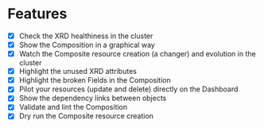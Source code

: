 # Features

- [x] Check the XRD healthiness in the cluster
- [x] Show the Composition in a graphical way
- [x] Watch the Composite resource creation (a changer) and evolution in the cluster
- [x] Highlight the unused XRD attributes
- [x] Highlight the broken Fields in the Composition
- [x] Pilot your resources (update and delete) directly on the Dashboard
- [x] Show the dependency links between objects
- [x] Validate and lint the Composition
- [x] Dry run the Composite resource creation
